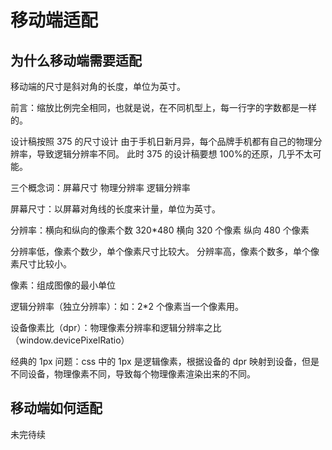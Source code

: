 # 移动端适配

## 为什么移动端需要适配

移动端的尺寸是斜对角的长度，单位为英寸。

前言：缩放比例完全相同，也就是说，在不同机型上，每一行字的字数都是一样的。

设计稿按照 375 的尺寸设计 由于手机日新月异，每个品牌手机都有自己的物理分辨率，导致逻辑分辨率不同。
此时 375 的设计稿要想 100%的还原，几乎不太可能。

三个概念词：屏幕尺寸 物理分辨率 逻辑分辨率

屏幕尺寸：以屏幕对角线的长度来计量，单位为英寸。

分辨率：横向和纵向的像素个数 320\*480 横向 320 个像素 纵向 480 个像素

分辨率低，像素个数少，单个像素尺寸比较大。
分辨率高，像素个数多，单个像素尺寸比较小。

像素：组成图像的最小单位

逻辑分辨率（独立分辨率）：如：2\*2 个像素当一个像素用。

设备像素比（dpr）：物理像素分辨率和逻辑分辨率之比 （window.devicePixelRatio）

经典的 1px 问题：css 中的 1px 是逻辑像素，根据设备的 dpr 映射到设备，但是不同设备，物理像素不同，导致每个物理像素渲染出来的不同。

## 移动端如何适配

未完待续
